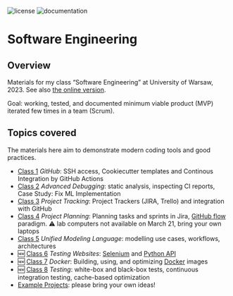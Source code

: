 ![license](https://img.shields.io/pypi/l/fpvgcc.svg?color=blue)
![documentation](https://github.com/maciejskorski/software_engineering/actions/workflows/documentation-docker.yaml/badge.svg)

# Software Engineering

## Overview

Materials for my class “Software Engineering” at University of Warsaw, 2023. See also [the online version](https://maciejskorski.github.io/software_engineering).

Goal: working, tested, and documented minimum viable product (MVP) iterated few times in a team (Scrum).

## Topics covered
The materials here aim to demonstrate modern coding tools and good practices.

* [Class 1](docs/modern_dev_environ.md) *GitHub*: SSH access, Cookiecutter templates and Continous Integration by GitHub Actions
* [Class 2](docs/advanced_debugging.md) *Advanced Debugging*: static analysis, inspecting CI reports, Case Study: Fix ML Implementation
* [Class 3](docs/project_tracking.md) *Project Tracking*: Project Trackers (JIRA, Trello) and integration with GitHub
* [Class 4](https://maciejskorski.github.io/software_engineering/project_management.html) *Project Planning*: Planning tasks and sprints in Jira, [GitHub flow](https://docs.github.com/en/get-started/quickstart/github-flow) paradigm.
:warning: lab computers not available on March 21, bring your own laptops
* [Class 5](https://maciejskorski.github.io/software_engineering/uml_modelling.html) *Unified Modeling Language*: modelling use cases, workflows, architectures
* :new: [Class 6](https://maciejskorski.github.io/software_engineering/webapp_testing.html) *Testing Websites*: [Selenium](https://www.selenium.dev/) and [Python API](https://selenium-python.readthedocs.io/api.html)
* :new: [Class 7](https://maciejskorski.github.io/software_engineering/docker_examples.html) *Docker*: Building, using, and optimizing [Docker](https://www.docker.com/) images
* :new: [Class 8]() *Testing*: white-box and black-box tests, continuous integration testing, cache-based optimization
* [Example Projects](docs/project_ideas.md): please bring your own ideas!
